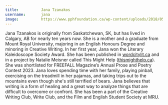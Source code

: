 ```yaml
---
title:          Jana Tzanakos
username:       jana
image:          https://www.pphfoundation.ca/wp-content/uploads/2018/05/default-avatar-600x600.png  
---
```


Jana Tzanakos is originally from Saskatchewan, SK, but has lived in Calgary, AB for nearly ten years now. She is a mother and a graduate from Mount Royal University, majoring in an English Honours Degree and minoring in Creative Writing. In her first year, Jana won the Literary Kaleidoscope Society Award. She has been published in [wordcitylit.ca](https://wordcitylit.ca) and in a project by Natalie Meisner called This Might Help ([thismighthelp.ca](https://thismighthelp.ca)). She was shortlisted for FREEFALL Magazine’s Annual Prose and Poetry Contest 2023. Jana loves spending time with her family, playing pinball, exercising on the treadmill in her pajamas, and taking trips out to the mountains even though she's still terrified of bears. Jana believes that writing is a form of healing and a great way to analyze things that are difficult to overcome or confront. She has been a part of the Creative Writing Club, Write Club, and the Film and English Student Society at MRU.
